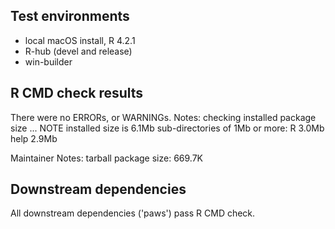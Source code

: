 ## Test environments

* local macOS install, R 4.2.1
* R-hub (devel and release)
* win-builder

## R CMD check results

There were no ERRORs, or WARNINGs.
Notes:
checking installed package size ... NOTE
  installed size is  6.1Mb
  sub-directories of 1Mb or more:
    R      3.0Mb
    help   2.9Mb

Maintainer Notes: tarball package size: 669.7K

## Downstream dependencies

All downstream dependencies ('paws') pass R CMD check.
